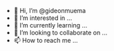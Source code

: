 - 👋 Hi, I’m @gideonmuema
- 👀 I’m interested in ...
- 🌱 I’m currently learning ...
- 💞️ I’m looking to collaborate on ...
- 📫 How to reach me ...

<!---
gideonmuema/gideonmuema is a ✨ special ✨ repository because its `README.md` (this file) appears on your GitHub profile.
You can click the Preview link to take a look at your changes.
--->
